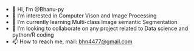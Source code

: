 - 👋 Hi, I’m @Bhanu-py
- 👀 I’m interested in Computer Vison and Image Processing
- 🌱 I’m currently learning Multi-class Image semantic Segmentation 
- 💞️ I’m looking to collaborate on any project related to Data science and python/R coding
- 📫 How to reach me, mail: bhn4477@gmail.com

<!---
Bhanu-py/Bhanu-py is a ✨ special ✨ repository because its `README.md` (this file) appears on your GitHub profile.
You can click the Preview link to take a look at your changes.
--->
